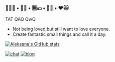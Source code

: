### 🏳️‍⚧️🍥 • 🥬🐶 • 🈚💴 • 🦈🦈 • ❤️🐱
TAT QAQ QwQ
- Not being loved,but still want to love everyone.
- Create fantastic small things and call it a day.

[![Aleksana's GitHub stats](https://github-readme-stats.vercel.app/api?username=aleksanaa&show_icons=true&theme=tokyonight)](https://github.com/aleksanaa)

[![chat](https://img.shields.io/badge/Telegram-%40qwqqaqqwq-9cf?style=flat&logo=telegram)](https://t.me/qwqqaqqwq)
[![blog](https://img.shields.io/badge/Blog-Alexhhh-ff69b4?style=flat)](https://alexhhh.moe)


